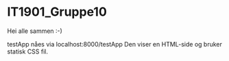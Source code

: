 # IT1901_Gruppe10

Hei alle sammen :-)

testApp nåes via localhost:8000/testApp
Den viser en HTML-side og bruker statisk CSS fil.
